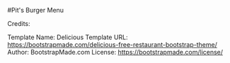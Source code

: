 #Pit's Burger Menu

Credits:

Template Name: Delicious
Template URL: https://bootstrapmade.com/delicious-free-restaurant-bootstrap-theme/
Author: BootstrapMade.com
License: https://bootstrapmade.com/license/
